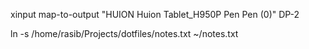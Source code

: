 xinput map-to-output "HUION Huion Tablet_H950P Pen Pen (0)" DP-2

ln -s /home/rasib/Projects/dotfiles/notes.txt ~/notes.txt
